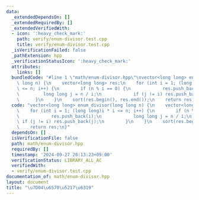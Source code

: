 ```yaml
---
data:
  _extendedDependsOn: []
  _extendedRequiredBy: []
  _extendedVerifiedWith:
  - icon: ':heavy_check_mark:'
    path: verify/enum-divisor.test.cpp
    title: verify/enum-divisor.test.cpp
  _isVerificationFailed: false
  _pathExtension: hpp
  _verificationStatusIcon: ':heavy_check_mark:'
  attributes:
    links: []
  bundledCode: "#line 1 \"math/enum-divisor.hpp\"\nvector<long long> enum_divisor(long\
    \ long n) {\n    vector<long long> res;\n    for (int i = 1; (long long)i * i\
    \ <= n; i++) {\n        if (n % i == 0) {\n            res.push_back(i);\n   \
    \         long long j = n / i;\n            if (j != i) res.push_back(j);\n  \
    \      }\n    }\n    sort(res.begin(), res.end());\n    return res;\n}\n"
  code: "vector<long long> enum_divisor(long long n) {\n    vector<long long> res;\n\
    \    for (int i = 1; (long long)i * i <= n; i++) {\n        if (n % i == 0) {\n\
    \            res.push_back(i);\n            long long j = n / i;\n           \
    \ if (j != i) res.push_back(j);\n        }\n    }\n    sort(res.begin(), res.end());\n\
    \    return res;\n}"
  dependsOn: []
  isVerificationFile: false
  path: math/enum-divisor.hpp
  requiredBy: []
  timestamp: '2024-09-27 20:13:23+09:00'
  verificationStatus: LIBRARY_ALL_AC
  verifiedWith:
  - verify/enum-divisor.test.cpp
documentation_of: math/enum-divisor.hpp
layout: document
title: "\u7D04\u6570\u5217\u6319"
---
```


